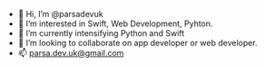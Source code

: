 - 👋 Hi, I’m @parsadevuk
- 👀 I’m interested in Swift, Web Development, Pyhton.
- 🌱 I’m currently intensifying Python and Swift
- 💞️ I’m looking to collaborate on app developer or web developer.
- 📫 parsa.dev.uk@gmail.com

<!---
parsadevuk/parsadevuk is a ✨ special ✨ repository because its `README.md` (this file) appears on your GitHub profile.
You can click the Preview link to take a look at your changes.
--->
